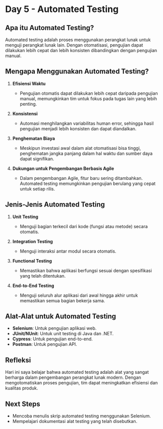 # Day 5 - Automated Testing

## Apa itu Automated Testing?

Automated testing adalah proses menggunakan perangkat lunak untuk menguji perangkat lunak lain. Dengan otomatisasi, pengujian dapat dilakukan lebih cepat dan lebih konsisten dibandingkan dengan pengujian manual.

## Mengapa Menggunakan Automated Testing?

1. **Efisiensi Waktu**
   - Pengujian otomatis dapat dilakukan lebih cepat daripada pengujian manual, memungkinkan tim untuk fokus pada tugas lain yang lebih penting.

2. **Konsistensi**
   - Automasi menghilangkan variabilitas human error, sehingga hasil pengujian menjadi lebih konsisten dan dapat diandalkan.

3. **Penghematan Biaya**
   - Meskipun investasi awal dalam alat otomatisasi bisa tinggi, penghematan jangka panjang dalam hal waktu dan sumber daya dapat signifikan.

4. **Dukungan untuk Pengembangan Berbasis Agile**
   - Dalam pengembangan Agile, fitur baru sering ditambahkan. Automated testing memungkinkan pengujian berulang yang cepat untuk setiap rilis.

## Jenis-Jenis Automated Testing

1. **Unit Testing**
   - Menguji bagian terkecil dari kode (fungsi atau metode) secara otomatis.

2. **Integration Testing**
   - Menguji interaksi antar modul secara otomatis.

3. **Functional Testing**
   - Memastikan bahwa aplikasi berfungsi sesuai dengan spesifikasi yang telah ditentukan.

4. **End-to-End Testing**
   - Menguji seluruh alur aplikasi dari awal hingga akhir untuk memastikan semua bagian bekerja sama.

## Alat-Alat untuk Automated Testing

- **Selenium**: Untuk pengujian aplikasi web.
- **JUnit/NUnit**: Untuk unit testing di Java dan .NET.
- **Cypress**: Untuk pengujian end-to-end.
- **Postman**: Untuk pengujian API.

## Refleksi

Hari ini saya belajar bahwa automated testing adalah alat yang sangat berharga dalam pengembangan perangkat lunak modern. Dengan mengotomatiskan proses pengujian, tim dapat meningkatkan efisiensi dan kualitas produk.

## Next Steps

- Mencoba menulis skrip automated testing menggunakan Selenium.
- Mempelajari dokumentasi alat testing yang telah disebutkan.